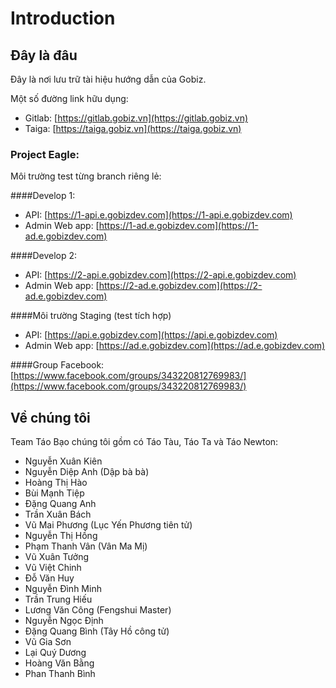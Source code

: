 # Introduction

## Đây là đâu

Đây là nơi lưu trữ tài hiệu hướng dẫn của Gobiz.

Một số đường link hữu dụng:
- Gitlab: [https://gitlab.gobiz.vn](https://gitlab.gobiz.vn)
- Taiga: [https://taiga.gobiz.vn](https://taiga.gobiz.vn)

### Project Eagle:

Môi trường test từng branch riêng lẻ:

####Develop 1:
- API: [https://1-api.e.gobizdev.com](https://1-api.e.gobizdev.com)
- Admin Web app: [https://1-ad.e.gobizdev.com](https://1-ad.e.gobizdev.com)

####Develop 2:
- API: [https://2-api.e.gobizdev.com](https://2-api.e.gobizdev.com)
- Admin Web app: [https://2-ad.e.gobizdev.com](https://2-ad.e.gobizdev.com)

####Môi trường Staging (test tích hợp)
- API: [https://api.e.gobizdev.com](https://api.e.gobizdev.com)
- Admin Web app: [https://ad.e.gobizdev.com](https://ad.e.gobizdev.com)

####Group Facebook:
[https://www.facebook.com/groups/343220812769983/](https://www.facebook.com/groups/343220812769983/)

## Về chúng tôi
Team Táo Bạo chúng tôi gồm có Táo Tàu, Táo Ta và Táo Newton:

- Nguyễn Xuân Kiên
- Nguyễn Diệp Anh (Dập bà bà)
- Hoàng Thị Hào
- Bùi Mạnh Tiệp
- Đặng Quang Anh
- Trần Xuân Bách
- Vũ Mai Phương (Lục Yến Phương tiên tử)
- Nguyễn Thị Hồng
- Phạm Thanh Vân (Vân Ma Mị)
- Vũ Xuân Tưởng
- Vũ Việt Chinh
- Đỗ Văn Huy
- Nguyễn Đình Minh
- Trần Trung Hiếu
- Lương Văn Công (Fengshui Master)
- Nguyễn Ngọc Định
- Đặng Quang Bình (Tây Hồ công tử)
- Vũ Gia Sơn
- Lại Quý Dương
- Hoàng Văn Bằng
- Phan Thanh Bình
